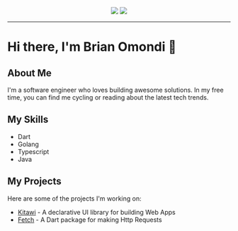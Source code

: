 
<p align="center">
<img src="https://img.shields.io/badge/Focus-Golang & Dart-blue" />
  <img src="https://img.shields.io/badge/Lives-Nairobi-success" />
</p>
<hr>

# Hi there, I'm Brian Omondi 👋

## About Me

I'm a software engineer who loves building awesome solutions. In my free time, you can find me cycling or reading about the latest tech trends.

## My Skills

- Dart
- Golang
- Typescript
- Java

## My Projects

Here are some of the projects I'm working on:

- [Kitawi](https://github.com/bryanbill/kitawi) - A declarative UI library for building Web Apps 
- [Fetch](https://github.com/bryanbill/fetch) - A Dart package for making Http Requests

